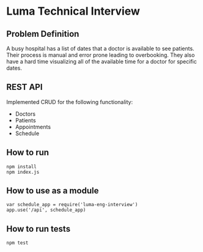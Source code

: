 # Luma Technical Interview

## Problem Definition

A busy hospital has a list of dates that a doctor is available to see patients. Their process is manual and error prone leading to overbooking. They also have a hard time visualizing all of the available time for a doctor for specific dates. 

## REST API

Implemented CRUD for the following functionality:

* Doctors
* Patients
* Appointments
* Schedule

## How to run

```
npm install
npm index.js

```

## How to use as a module

```
var schedule_app = require('luma-eng-interview')
app.use('/api', schedule_app)

```

## How to run tests

```
npm test

```

